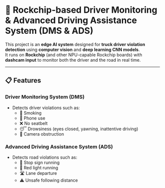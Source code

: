 # 🚛 Rockchip-based Driver Monitoring & Advanced Driving Assistance System (DMS & ADS)

This project is an **edge AI system** designed for **truck driver violation detection** using **computer vision** and **deep learning CNN models**.  
It runs on **Rockchip** (and other NPU-capable Rockchip boards) with **dashcam input** to monitor both the driver and the road in real time.

---

## 📋 Features

### **Driver Monitoring System (DMS)**
- Detects driver violations such as:
  - 🚬 Smoking
  - 📱 Phone use
  - ❌ No seatbelt
  - 😴 Drowsiness (eyes closed, yawning, inattentive driving)
  - 🚫 Camera obstruction

### **Advanced Driving Assistance System (ADS)**
- Detects road violations such as:
  - 🛑 Stop sign running
  - 🚦 Red light running
  - 🛣 Lane departure
  - ⚠ Unsafe following distance